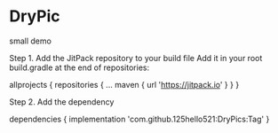 # DryPic
small demo

Step 1. Add the JitPack repository to your build file
Add it in your root build.gradle at the end of repositories:

allprojects 
{
	repositories {
		...
		maven { url 'https://jitpack.io' }
	}
}
  
Step 2. Add the dependency

dependencies 
{
	        implementation 'com.github.125hello521:DryPics:Tag'
}
